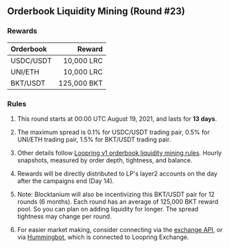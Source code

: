 ## Orderbook Liquidity Mining (Round #23)


### Rewards

| **Orderbook** | **Reward** |
| :--- | ---: |
| USDC/USDT | 10,000 LRC|
| UNI/ETH | 10,000 LRC|
| BKT/USDT | 125,000 BKT|



### Rules

1) This round starts at 00:00 UTC August 19, 2021, and lasts for **13 days**.

2) The maximum spread is 0.1% for USDC/USDT trading pair, 0.5% for UNI/ETH trading pair, 1.5% for BKT/USDT trading pair.

3) Other details follow [Loopring v1 orderbook liquidity mining rules](https://medium.com/loopring-protocol/loopring-exchange-liquidity-mining-competition-748917b277e6). Hourly snapshots, measured by order depth, tightness, and balance.

4) Rewards will be directly distributed to LP's layer2 accounts on the day after the campaigns end (Day 14).

5) Note: Blocktanium will also be incentivizing this BKT/USDT pair for 12 rounds (6 months). Each round has an average of 125,000 BKT reward pool. So you can plan on adding liquidity for longer. The spread tightness may change per round.

6) For easier market making, consider connecting via the [exchange API](https://docs.loopring.io/en/), or via [Hummingbot](https://docs.hummingbot.io/exchange-connectors/loopring/), which is connected to Loopring Exchange.

